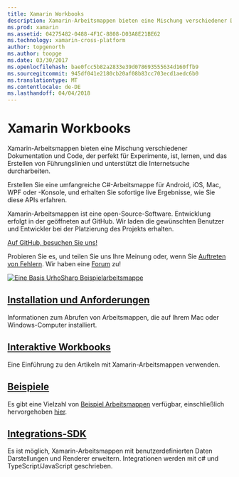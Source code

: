 ```yaml
---
title: Xamarin Workbooks
description: Xamarin-Arbeitsmappen bieten eine Mischung verschiedener Dokumentation und Code, der perfekt für Experimente, ist, lernen, und das Erstellen von Führungslinien und unterstützt die Internetsuche durcharbeiten.
ms.prod: xamarin
ms.assetid: 04275482-0488-4F1C-8808-D03A8E21BE62
ms.technology: xamarin-cross-platform
author: topgenorth
ms.author: toopge
ms.date: 03/30/2017
ms.openlocfilehash: bae0fcc5b82a2833e39d078693555634d160ffb9
ms.sourcegitcommit: 945df041e2180cb20af08b83cc703ecd1aedc6b0
ms.translationtype: MT
ms.contentlocale: de-DE
ms.lasthandoff: 04/04/2018
---
```

# <a name="xamarin-workbooks"></a>Xamarin Workbooks

Xamarin-Arbeitsmappen bieten eine Mischung verschiedener Dokumentation und Code, der perfekt für Experimente, ist, lernen, und das Erstellen von Führungslinien und unterstützt die Internetsuche durcharbeiten.

Erstellen Sie eine umfangreiche C#-Arbeitsmappe für Android, iOS, Mac, WPF oder -Konsole, und erhalten Sie sofortige live Ergebnisse, wie Sie diese APIs erfahren.

Xamarin-Arbeitsmappen ist eine open-Source-Software. Entwicklung erfolgt in der geöffneten auf GitHub. Wir laden die gewünschten Benutzer und Entwickler bei der Platzierung des Projekts erhalten.

<a class="github-button" href="https://github.com/Microsoft/workbooks" data-size="large" aria-label="View Microsoft/workbooks on GitHub">Auf GitHub, besuchen Sie uns!</a>

Probieren Sie es, und teilen Sie uns Ihre Meinung oder, wenn Sie [Auftreten von Fehlern](~/tools/workbooks/install.md#reporting-bugs). Wir haben eine [Forum](https://forums.xamarin.com/categories/inspector) zu!

[![](images/interactive-1.0.0-urho-planet-earth-small.png "Eine Basis UrhoSharp Beispielarbeitsmappe")](images/interactive-1.0.0-urho-planet-earth.png#lightbox)

## <a name="installation-and-requirementsinstallmd"></a>[Installation und Anforderungen](install.md)

Informationen zum Abrufen von Arbeitsmappen, die auf Ihrem Mac oder Windows-Computer installiert.

## <a name="interactive-workbooksworkbookmd"></a>[Interaktive Workbooks](workbook.md)

Eine Einführung zu den Artikeln mit Xamarin-Arbeitsmappen verwenden.

## <a name="samplessamplesindexmd"></a>[Beispiele](samples/index.md)

Es gibt eine Vielzahl von [Beispiel Arbeitsmappen](https://developer.xamarin.com/workbooks/) verfügbar, einschließlich hervorgehoben [hier](samples/index.md).

## <a name="integration-sdksdkindexmd"></a>[Integrations-SDK](sdk/index.md)

Es ist möglich, Xamarin-Arbeitsmappen mit benutzerdefinierten Daten Darstellungen und Renderer erweitern. Integrationen werden mit c# und TypeScript/JavaScript geschrieben.

<script async defer src="https://buttons.github.io/buttons.js"></script>
